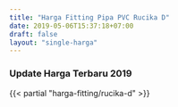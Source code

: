 ```yaml
---
title: "Harga Fitting Pipa PVC Rucika D"
date: 2019-05-06T15:37:18+07:00
draft: false
layout: "single-harga"
---
```


### Update Harga Terbaru 2019

{{< partial "harga-fitting/rucika-d" >}}